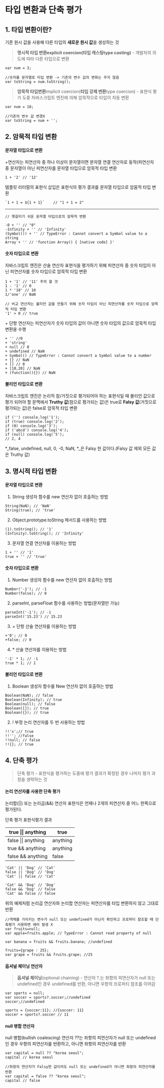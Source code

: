 # 타입 변환과 단축 평가

## 1\. 타입 변환이란?

기존 원시 값을 사용해 다른 타입의 **새로운 원시 값**을 생성하는 것

> **명시적 타입 변환explicit coercion(타입 캐스팅type casting)** - 개발자의 의도에 따라 다른 타입으로 변환

```
var num = 3;

//숫자를 문자열로 타입 변환 -> 기존의 변수 값의 변화는 주지 않음
var toString = num.toString();
```

> **암묵적 타입변환**implicit coercion(**타입 강제 변환**type coercion) - 표현식 평가 도중 자바스크립트 엔진에 의해 암묵적으로 타입이 자동 변환

```
var num = 10;

//기존의 변수 값 변경X
var toString = num + '';
```

## 2\. 암묵적 타입 변환

#### 문자열 타입으로 변환

+연산자는 피연산자 중 하나 이상이 문자열이면 문자열 연결 연산자로 동작(피연산자 중 문자열이 아닌 피연산자를 문자열 타입으로 암묵적 타입 변환

```
1 + '2' // '12'
```

템플릿 리터럴의 표현식 삽입은 표현식의 평가 결과를 문자열 타입으로 암뭄적 타입 변환

```
`1 + 1 = ${1 + 1}`    // "1 + 1 = 2"
```

---

```
// 헷갈리기 쉬운 문자열 타입으로의 암묵적 변환

-0 + '' // "0"
-Infinity + '' // 'Infinity'
(Symbol()) + '' // TypeError : Cannot convert a Symbol value to a string
Array + '' // 'function Array() { [native code] }'
```

#### 숫자 타입으로 변환

자바스크립트 엔진은 산술 연산자 표현식을 평가하기 위해 피연산자 중 숫자 타입이 아닌 피연산자를 숫자 타입으로 암묵적 타입 변환

```
1 + '1' // '11' 주의 할 것
1 - '1' // 0
1 * '10' // 10
1/'one' // NaN

// 비교 연산자는 불리언 값을 만들기 위해 숫자 타입이 아닌 피연산자를 숫자 타입으로 암묵적 타입 변환
'1' > 0 // true
```

\+ 단항 연산자는 피연산자가 숫자 타입의 값이 아니면 숫자 타입의 값으로 암묵적 타입 변환을 수행

```
+ '' //0
+ 'string'
+ null // 0
+ undefined // NaN
+ Symbol() // TypeError : Cannot convert a Symbol value to a number
+ {} // NaN
+ [] // 0
+ [10,20] // NaN
+ (function(){}) // NaN
```

#### 불리언 타입으로 변환

자바스크립트 엔진은 논리적 참/거짓으로 평가되어야 하는 표현식일 때 불리언 값으로 평가 되어야 할 문맥에서 **Truthy 값**(참으로 평가되는 값)은 true로 **Falsy 값**(거짓으로 평가되는 값)은 false로 암묵적 타입 변환

```
if ('') console.log('1');
if (true) console.log('2');
if (0) console.log('3');
if ('abcd') console.log('4');
if (null) console.log('5');
// 2, 4
```

\*_false, undefined, null, 0, -0, NaN, \*_은 Falsy 한 값이다.(Falsy 값 제외 모든 값은 Truthy 값)

## 3\. 명시적 타입 변환

#### 문자열 타입으로 변환

1.  String 생성자 함수를 new 연산자 없이 호출하는 방법

```
String(NaN); // 'NaN'
String(true); // 'true'
```

2.  Object.prototype.toString 메서드를 사용하는 방법

```
(1).toString(); // '1'
(Infinity).toString(); // 'Infinity'
```

3.  문자열 연결 연산자를 이용하는 방법

```
1 + '' // '1'
true + '' // 'true'
```

#### 숫자 타입으로 변환

1.  Number 생성자 함수를 new 연산자 없이 호출하는 방법

```
Number('-1'); // -1
Number(false); // 0
```

2.  parseInt, parseFloat 함수를 사용하는 방법(문자열만 가능)

```
parseInt('-1'); // -1
parseInt('15.23') // 15.23
```

3.  \+ 단항 산술 연산자를 이용하는 방법

```
+'0'; // 0
+false; // 0
```

4.  \* 산술 연산자를 이용하는 방법

```
'-1' * 1; // -1
true * 1; // 1
```

#### 불리언 타입으로 변환

1.  Boolean 생성자 함수를 New 연산자 없이 호출하는 방법

```
Boolean(NaN); // false
Boolean(Infinity); // true
Boolean(null); // false
Boolean([]); // true
Boolean({}); // true
```

2.  ! 부정 논리 연산자를 두 번 사용하는 방법

```
!!'x';// true
!!''; //false
!!null; // false
!!{}; // true
```

## 4\. 단축 평가

> 단축 평가 - 표현식을 평가하는 도중에 평가 결과가 확정된 경우 나머지 평가 과정을 생략하는 것

#### 논리 연산자를 사용한 단축 평가

논리합(||) 또는 논리곱(&&) 연산자 표현식은 언제나 2개의 피연산자 중 어느 한쪽으로 평가된다.

단축 평가 표현식평가 결과

| true \|\| anything  | true     |
| ------------------- | -------- |
| false \|\| anything | anything |
| true && anything    | anything |
| false && anything   | false    |

```
'Cat' || 'Dog' // 'Cat'
false || 'Dog' // 'Dog'
'Cat' || false // 'Cat'

'Cat' && 'Dog' // 'Dog'
false && 'Dog' // false
'Cat' && false // false
```

위의 예제처럼 논리곱 연산자와 논리합 연산자는 피연산자를 타입 변환하지 않고 그대로 반환

```
//객체를 가리키는 변수가 null 또는 undefined가 아닌지 확인하고 프로퍼티 참조할 때 단축평가 사용하면 에러 발생 X
var fruits=null;
var apple=fruits.apple; // TypeError : Cannot read property of null

var banana = fruits && fruits.banana; //undefined

fruits={grape : 25};
var grape = fruits && fruits.grape; //25
```

#### 옵셔널 체이닝 연산자

> **옵셔널 체이닝**(optional chaining) - 연산자 ?.는 좌항의 피연산자가 null 또는 undefined인 경우 undefined를 반환, 아니면 우항의 프로퍼티 참조를 이어감

```
var sports = null;
var soccer = sports?.soccer;//undefined
soccer;//undefined

sports = {soccer:11}; //{soccer: 11}
soccer = sports?.soccer // 11
```

#### null 병합 연산자

null 병합(bullish coalescing) 연산자 ??는 좌항의 피연산자가 null 또는 undefined인 경우 우항의 피연산자를 반환하고, 아니면 좌항의 피연산자를 반환

```
var capital = null ?? "korea seoul"; 
capital // korea seoul

//좌항의 연산자가 Falsy한 값이라도 null 또는 undefined가 아니면 좌항의 피연산자를 반환
var capital = false ?? "korea seoul"; 
capital // false
```